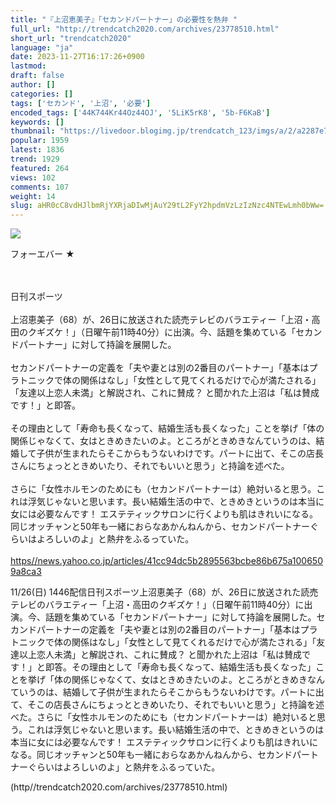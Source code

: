 ```yaml
---
title: "『上沼恵美子』「セカンドパートナー」の必要性を熱弁 "
full_url: "http://trendcatch2020.com/archives/23778510.html"
short_url: "trendcatch2020"
language: "ja"
date: 2023-11-27T16:17:26+0900
lastmod: 
draft: false
author: []
categories: []
tags: ['セカンド', '上沼', '必要']
encoded_tags: ['44K744Kr44Oz44OJ', '5LiK5rK8', '5b-F6KaB']
keywords: []
thumbnail: "https://livedoor.blogimg.jp/trendcatch_123/imgs/a/2/a2287e75.jpg"
popular: 1959
latest: 1836
trend: 1929
featured: 264
views: 102
comments: 107
weight: 14
slug: aHR0cC8vdHJlbmRjYXRjaDIwMjAuY29tL2FyY2hpdmVzLzIzNzc4NTEwLmh0bWw=
---
```


![](https://livedoor.blogimg.jp/trendcatch_123/imgs/a/2/a2287e75.jpg)

<div><p>フォーエバー ★ </p><br> <br> 日刊スポーツ <br> <br> 上沼恵美子（68）が、26日に放送された読売テレビのバラエティー「上沼・高田のクギズケ！」（日曜午前11時40分）に出演。今、話題を集めている「セカンドパートナー」に対して持論を展開した。 <br> <br> セカンドパートナーの定義を「夫や妻とは別の2番目のパートナー」「基本はプラトニックで体の関係はなし」「女性として見てくれるだけで心が満たされる」「友達以上恋人未満」と解説され、これに賛成？ と聞かれた上沼は「私は賛成です！」と即答。 <br> <br> その理由として「寿命も長くなって、結婚生活も長くなった」ことを挙げ「体の関係じゃなくて、女はときめきたいのよ。ところがときめきなんていうのは、結婚して子供が生まれたらそこからもうないわけです。パートに出て、そこの店長さんにちょっとときめいたり、それでもいいと思う」と持論を述べた。 <br> <br> さらに「女性ホルモンのためにも（セカンドパートナーは）絶対いると思う。これは浮気じゃないと思います。長い結婚生活の中で、ときめきというのは本当に女には必要なんです！ エステティックサロンに行くよりも肌はきれいになる。同じオッチャンと50年も一緒におらなあかんねんから、セカンドパートナーぐらいはよろしいのよ」と熱弁をふるっていた。 <br> <br> <a target='_blank' href='https//news.yahoo.co.jp/articles/41cc94dc5b2895563bcbe86b675a1006509a8ca3'>https//news.yahoo.co.jp/articles/41cc94dc5b2895563bcbe86b675a1006509a8ca3</a> <p>11/26(日) 1446配信日刊スポーツ上沼恵美子（68）が、26日に放送された読売テレビのバラエティー「上沼・高田のクギズケ！」（日曜午前11時40分）に出演。今、話題を集めている「セカンドパートナー」に対して持論を展開した。セカンドパートナーの定義を「夫や妻とは別の2番目のパートナー」「基本はプラトニックで体の関係はなし」「女性として見てくれるだけで心が満たされる」「友達以上恋人未満」と解説され、これに賛成？ と聞かれた上沼は「私は賛成です！」と即答。その理由として「寿命も長くなって、結婚生活も長くなった」ことを挙げ「体の関係じゃなくて、女はときめきたいのよ。ところがときめきなんていうのは、結婚して子供が生まれたらそこからもうないわけです。パートに出て、そこの店長さんにちょっとときめいたり、それでもいいと思う」と持論を述べた。さらに「女性ホルモンのためにも（セカンドパートナーは）絶対いると思う。これは浮気じゃないと思います。長い結婚生活の中で、ときめきというのは本当に女には必要なんです！ エステティックサロンに行くよりも肌はきれいになる。同じオッチャンと50年も一緒におらなあかんねんから、セカンドパートナーぐらいはよろしいのよ」と熱弁をふるっていた。</p></div>

(http//trendcatch2020.com/archives/23778510.html)
